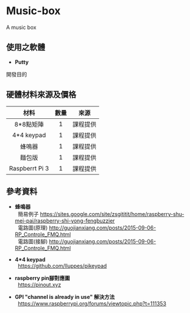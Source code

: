 # Music-box
A music box
## 使用之軟體 ##
* **Putty**

開發目的

## 硬體材料來源及價格 ##
| 材料 | 數量  | 來源|
| :---------------:|:---------------:|:---------------:
|8*8點矩陣|1|課程提供|
|4*4 keypad| 1|課程提供|
|蜂鳴器 | 1 |課程提供|
|麵包版 | 1 |課程提供|
|Raspberrt Pi 3 | 1|課程提供|

 ## 參考資料 ##
 * **蜂鳴器** </br>
   簡易例子 <https://sites.google.com/site/zsgititit/home/raspberry-shu-mei-pai/raspberry-shi-yong-fengbuzzier> </br>
   電路圖(原理) <http://guojianxiang.com/posts/2015-09-06-RP_Controle_FMQ.html> </br>
   電路圖(接腳) <http://guojianxiang.com/posts/2015-09-06-RP_Controle_FMQ.html> </br>
   
 * **4*4 keypad** </br>
   https://github.com/lluppes/pikeypad </br>
   
 * **raspberry pin腳對應圖** </br>
   https://pinout.xyz </br>
  
 * **GPI "channel is already in use" 解決方法** </br>
   https://www.raspberrypi.org/forums/viewtopic.php?t=111353 </br>
  
 
